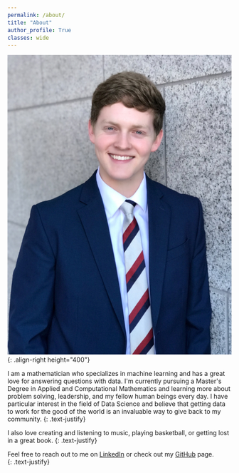 ```yaml
---
permalink: /about/
title: "About"
author_profile: True
classes: wide
---
```

<!-- <img src="/assets/images/profesh.JPG" alt="" width="375" align='right'> -->
![](/assets/images/profesh.JPG){: .align-right height="400"}

I am a mathematician who specializes in machine learning and has a great love for answering questions with data. I'm currently pursuing a Master's Degree in Applied and Computational Mathematics and learning more about problem solving, leadership, and my fellow human beings every day. I have particular interest in the field of Data Science and believe that getting data to work for the good of the world is an invaluable way to give back to my community. 
{: .text-justify}

I also love creating and listening to music, playing basketball, or getting lost in a great book. 
{: .text-justify}

Feel free to reach out to me on [LinkedIn](https://www.linkedin.com/in/drewjohnston13/) or check out my [GitHub](https://github.com/drewjohnston13) page.  
{: .text-justify}
